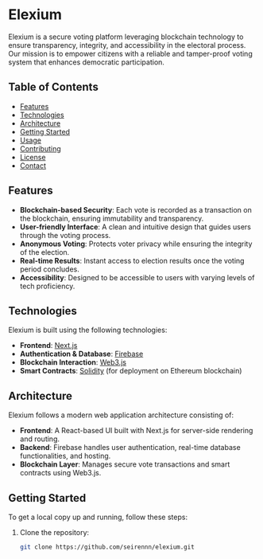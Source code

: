 # Elexium
Elexium is a secure voting platform leveraging blockchain technology to ensure transparency, integrity, and accessibility in the electoral process. Our mission is to empower citizens with a reliable and tamper-proof voting system that enhances democratic participation.

## Table of Contents

- [Features](#features)
- [Technologies](#technologies)
- [Architecture](#architecture)
- [Getting Started](#getting-started)
- [Usage](#usage)
- [Contributing](#contributing)
- [License](#license)
- [Contact](#contact)

## Features

- **Blockchain-based Security**: Each vote is recorded as a transaction on the blockchain, ensuring immutability and transparency.
- **User-friendly Interface**: A clean and intuitive design that guides users through the voting process.
- **Anonymous Voting**: Protects voter privacy while ensuring the integrity of the election.
- **Real-time Results**: Instant access to election results once the voting period concludes.
- **Accessibility**: Designed to be accessible to users with varying levels of tech proficiency.

## Technologies

Elexium is built using the following technologies:

- **Frontend**: [Next.js](https://nextjs.org/)
- **Authentication & Database**: [Firebase](https://firebase.google.com/)
- **Blockchain Interaction**: [Web3.js](https://web3js.readthedocs.io/)
- **Smart Contracts**: [Solidity](https://soliditylang.org/) (for deployment on Ethereum blockchain)

## Architecture

Elexium follows a modern web application architecture consisting of:

- **Frontend**: A React-based UI built with Next.js for server-side rendering and routing.
- **Backend**: Firebase handles user authentication, real-time database functionalities, and hosting.
- **Blockchain Layer**: Manages secure vote transactions and smart contracts using Web3.js.

## Getting Started

To get a local copy up and running, follow these steps:

1. Clone the repository:
   ```bash
   git clone https://github.com/seirennn/elexium.git
